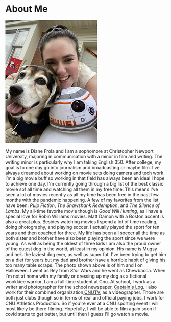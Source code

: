 # About Me

![me and my dog mugsy on halloween](https://github.com/dianefrola/diane-frola-cnu/blob/main/images/menadmugonhalloween.jpg)

My name is Diane Frola and I am a sophomore at Christopher Newport University, majoring in communication with a minor in film and writing. The writing minor is particularly why I am taking English 350. After college, my goal is to one day go into journalism and broadcasting or maybe film. I’ve always dreamed about working on movie sets doing camera and tech work. I’m a big movie buff so working in that field has always been an ideal I hope to achieve one day. I'm currently going through a big list of the best classic movie sof all time and watching all them in my free time. This means I've seen a lot of movies recently as all my time has been free in the past few months with the pandemic happening. A few of my favorites from the list have been: _Pulp Fiction_, _The Shawshank Redemption_, and _The Silence of Lambs_. My all-time favorite movie though is _Good Will Hunting_, as I have a special love for Robin Williams movies. Matt Damon with a Boston accent is also a great plus. Besides watching movies I spend a lot of time reading, doing photography, and playing soccer. I actually played the sport for ten years and then coached for three. My life has been all soccer all the time as both sister and brother have also been playing the sport since we were young. As well as being the oldest of three kids I am also the proud owner of the cutest dog in the world, at least in my opinion. His name is Mugsy and he’s the laziest dog ever, as well as super fat. I've been trying to get him on a diet for years but my dad and brother have a horrible habit of giving his too many table scraps. The photo shown above is of him and I on Halloween. I went as Rey from _Star Wars_ and he went as Chewbacca. When I'm not at home with my family or dressing up my dog as a fictional wookkiee warrior, I am a full-time student at Cnu. At school, I work as a writer and photographer for the school newspaper, [Captain's Log](http://thecaptainslog.org). I also work for their combined organization,[CNUTV](https://www.facebook.com/thecaptainslog/), as a videographer. Those are both just clubs though so in terms of real and official paying jobs, I work for CNU Athletics Production. So if you're ever at a CNU sporting event I will most likely be there filming. Hopefully, I will be able to film again soon if covid starts to get better, but until then I guess I'll go watch a movie. 

